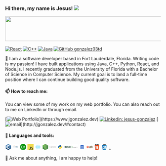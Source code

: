 ### Hi there, my name is Jesus! <img src="https://media.giphy.com/media/3ohhwMDyS6rv3sB8yI/giphy.gif" width="30">

<img src="https://user-images.githubusercontent.com/40546398/148570918-43c0801c-9f68-4073-bd6c-bc3d4495eabb.gif" width="1000" height="80">

[![React](https://img.shields.io/badge/React-Fan-FAC151.svg?logo=react&logoWidth=20)](https://github.com/gonzalez03t)
[![C++](https://img.shields.io/badge/C++-Fan-FAC151.svg?logo=cplusplus&logoWidth=20&logoColor=blue)](https://github.com/gonzalez03t)
[![Java](https://img.shields.io/badge/Java-Fan-FAC151.svg?logo=java&logoWidth=20&logoColor=red)](https://github.com/gonzalez03t)
[![GitHub gonzalez03td](https://img.shields.io/github/followers/gonzalez03t?label=follow&style=social)](https://github.com/gonzalez03t)

💬 I am a software developer based in Fort Lauderdale, Florida. Writing code is my passion! I have built applications using Java, C++, Python, React, and Node.js. I recently graduated from the University of Florida with a Bachelor of Science in Computer Science. My current goal is to land a full-time position where I can continue building good quality software. 

#### 📫 How to reach me:

You can view some of my work on my web portfolio. You can also reach out to me on LinkedIn or through email. 

[![Web Portfolio](https://img.shields.io/badge/-💻_Web_Portfolio-orange?)](https://www.jgonzalez.dev)
[![Linkedin: jesus-gonzalez](https://img.shields.io/badge/-gonzalez03t-blue?logo=Linkedin&logoColor=white&link=https://www.linkedin.com/in/gonzalez03t/)](https://www.linkedin.com/in/gonzalez03t/)
[![email](https://img.shields.io/badge/-📫_email-green?)](http://jgonzalez.dev/#contact)

#### 🔭 Languages and tools:

<code><img height="20" src="https://raw.githubusercontent.com/github/explore/80688e429a7d4ef2fca1e82350fe8e3517d3494d/topics/cpp/cpp.png"></code>
<code><img height="20" src="https://raw.githubusercontent.com/github/explore/80688e429a7d4ef2fca1e82350fe8e3517d3494d/topics/java/java.png"></code>
<code><img height="20" src="https://raw.githubusercontent.com/github/explore/80688e429a7d4ef2fca1e82350fe8e3517d3494d/topics/csharp/csharp.png"></code>
<code><img height="20" src="https://raw.githubusercontent.com/github/explore/80688e429a7d4ef2fca1e82350fe8e3517d3494d/topics/javascript/javascript.png"></code>
<code><img height="20" src="https://raw.githubusercontent.com/github/explore/80688e429a7d4ef2fca1e82350fe8e3517d3494d/topics/react/react.png"></code>
<code><img height="20" src="https://raw.githubusercontent.com/github/explore/80688e429a7d4ef2fca1e82350fe8e3517d3494d/topics/nodejs/nodejs.png"></code>
<code><img height="20" src="https://raw.githubusercontent.com/github/explore/80688e429a7d4ef2fca1e82350fe8e3517d3494d/topics/express/express.png"></code>
<code><img height="20" src="https://raw.githubusercontent.com/github/explore/80688e429a7d4ef2fca1e82350fe8e3517d3494d/topics/python/python.png"></code>
<code><img height="20" src="https://raw.githubusercontent.com/github/explore/80688e429a7d4ef2fca1e82350fe8e3517d3494d/topics/django/django.png"></code>
<code><img height="20" src="https://raw.githubusercontent.com/github/explore/80688e429a7d4ef2fca1e82350fe8e3517d3494d/topics/mongodb/mongodb.png"></code>
<code><img height="20" src="https://raw.githubusercontent.com/github/explore/80688e429a7d4ef2fca1e82350fe8e3517d3494d/topics/sql/sql.png"></code>
<code><img height="20" src="https://raw.githubusercontent.com/github/explore/80688e429a7d4ef2fca1e82350fe8e3517d3494d/topics/git/git.png"></code>
<code><img height="20" src="https://raw.githubusercontent.com/github/explore/80688e429a7d4ef2fca1e82350fe8e3517d3494d/topics/html/html.png"></code>
<code><img height="20" src="https://raw.githubusercontent.com/github/explore/80688e429a7d4ef2fca1e82350fe8e3517d3494d/topics/css/css.png"></code> 
<code>☕</code> 

💬 Ask me about anything, I am happy to help!




<!--
**gonzalez03t/gonzalez03t** is a ✨ _special_ ✨ repository because its `README.md` (this file) appears on your GitHub profile.

Here are some ideas to get you started:

![image](https://user-images.githubusercontent.com/40546398/148458684-2659a8f1-c824-4328-936e-40be8cc6d48c.png)

📈 my github stats

<p align="center"> <img src="https://github-readme-stats.vercel.app/api?username=gonzalez03t&show_icons=true&theme=gotham" alt="gonzalez03t" />

- 🔭 I’m currently working on ...
- 🌱 I’m currently learning ...
- 👯 I’m looking to collaborate on ...
- 🤔 I’m looking for help with ...
- 💬 Ask me about ...
- 📫 How to reach me: ...
- 😄 Pronouns: ...
- ⚡ Fun fact: ...
-->
